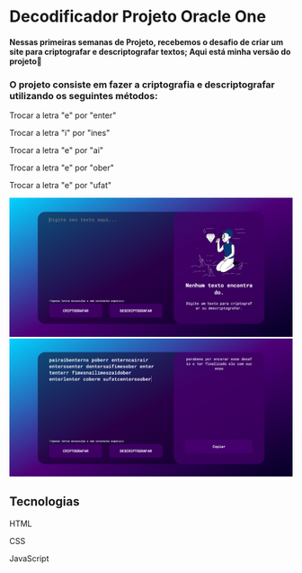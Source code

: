 <h1>Decodificador Projeto Oracle One</h1>
<h4>Nessas primeiras semanas de Projeto, recebemos o desafio de criar um site para criptografar e descriptografar textos;
Aqui está minha versão do projeto🚀</h4>

<h3>O projeto consiste em fazer a criptografia e descriptografar utilizando os seguintes métodos:</h3>
<p>Trocar a letra "e" por "enter"</p>
<p>Trocar a letra "i" por "ines"</p>
<p>Trocar a letra "e" por "ai"</p>
<p>Trocar a letra "e" por "ober"</p>
<p>Trocar a letra "e" por "ufat"</p>


<img src="./assets/paginaInicialDecodificador.png">
<img src="./assets/respostaDecodificador.png">

<h2>Tecnologias</h2>
<p>HTML</p>
<p>CSS</p>
<p>JavaScript</p>
